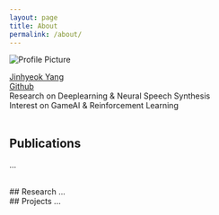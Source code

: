 ```yaml
---
layout: page
title: About
permalink: /about/
---
```


<img src="{{ site.baseurl }}/assets/profile-placeholder.gif" title="Profile Picture" class="profile">

[Jinhyeok Yang][myhome]<br />
[Github][mygithub]<br />
Research on Deeplearning & Neural Speech Synthesis<br />
Interest on GameAI & Reinforcement Learning<br />
<br />
## Publications
...

<br />
## Research
...

<br />
## Projects
...


[mygithub]: https://github.com/Yangyangii
[myhome]: https://yangyangii.github.io
